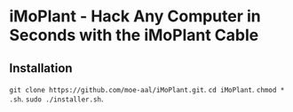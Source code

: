 # iMoPlant - Hack Any Computer in Seconds with the iMoPlant Cable


## Installation

`git clone https://github.com/moe-aal/iMoPlant.git`. 
`cd iMoPlant`. 
`chmod * .sh`. 
`sudo ./installer.sh`. 

